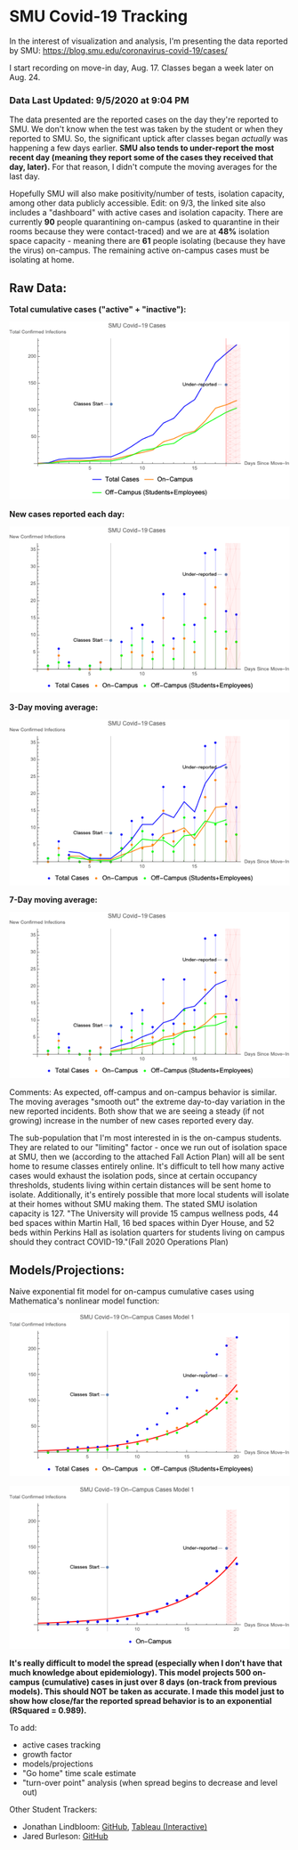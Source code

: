 # SMU Covid-19 Tracking
In the interest of visualization and analysis, I'm presenting the data reported by SMU: https://blog.smu.edu/coronavirus-covid-19/cases/

I start recording on move-in day, Aug. 17. Classes began a week later on Aug. 24.

### Data Last Updated: 9/5/2020 at 9:04 PM

The data presented are the reported cases on the day they're reported to SMU. We don't know when the test was taken by the student or when they reported to SMU. So, the significant uptick after classes began _actually_ was happening a few days earlier. **SMU also tends to under-report the most recent day (meaning they report some of the cases they received that day, later).** For that reason, I didn't compute the moving averages for the last day.

Hopefully SMU will also make positivity/number of tests, isolation capacity, among other data publicly accessible. Edit: on 9/3, the linked site also includes a "dashboard" with active cases and isolation capacity. There are currently **90** people quarantining on-campus (asked to quarantine in their rooms because they were contact-traced) and we are at **48%** isolation space capacity - meaning there are **61** people isolating (because they have the virus) on-campus. The remaining active on-campus cases must be isolating at home.

## Raw Data:

__Total cumulative cases ("active" + "inactive"):__

![tot](https://github.com/NoahPearson/SMU_Covid-19_Tracking/blob/master/9:5_tot.png)

__New cases reported each day:__

![new](https://github.com/NoahPearson/SMU_Covid-19_Tracking/blob/master/9:5_new.png)

__3-Day moving average:__

![3day](https://github.com/NoahPearson/SMU_Covid-19_Tracking/blob/master/9:5_mov3avg.png)

__7-Day moving average:__

![7day](https://github.com/NoahPearson/SMU_Covid-19_Tracking/blob/master/9:5_mov7avg.png)

Comments:
As expected, off-campus and on-campus behavior is similar. The moving averages "smooth out" the extreme day-to-day variation in the new reported incidents. Both show that we are seeing a steady (if not growing) increase in the number of new cases reported every day. 

The sub-population that I'm most interested in is the on-campus students. They are related to our "limiting" factor - once we run out of isolation space at SMU, then we (according to the attached Fall Action Plan) will all be sent home to resume classes entirely online. It's difficult to tell how many active cases would exhaust the isolation pods, since at certain occupancy thresholds, students living within certain distances will be sent home to isolate. Additionally, it's entirely possible that more local students will isolate at their homes without SMU making them. The stated SMU isolation capacity is 127. "The University will provide 15 campus wellness pods, 44 bed spaces within Martin Hall, 16 bed spaces within Dyer House, and 52 beds within Perkins Hall as isolation quarters for students living on campus should they contract COVID-19."(Fall 2020 Operations Plan)

## Models/Projections:

Naive exponential fit model for on-campus cumulative cases using Mathematica's nonlinear model function:

![model](https://github.com/NoahPearson/SMU_Covid-19_Tracking/blob/master/9:5_mod1.png)

![model again](https://github.com/NoahPearson/SMU_Covid-19_Tracking/blob/master/9:5_mod1.2.png)

**It's really difficult to model the spread (especially when I don't have that much knowledge about epidemiology). This model projects 500 on-campus (cumulative) cases in just over 8 days (on-track from previous models). This should NOT be taken as accurate. I made this model just to show how close/far the reported spread behavior is to an exponential (RSquared = 0.989).**

To add:
* active cases tracking
* growth factor
* models/projections
* "Go home" time scale estimate
* "turn-over point" analysis (when spread begins to decrease and level out)

Other Student Trackers:
* Jonathan Lindbloom: [GitHub](https://github.com/Jonathan-Lindbloom/SMU-COVID-19), [Tableau (Interactive)](https://public.tableau.com/profile/jonathan.lindbloom#!/vizhome/SMUCOVID-19InteractiveDashboard/Dashboard)
* Jared Burleson: [GitHub](https://github.com/jared-burleson/SMU_COVID_Case_Tracker)
